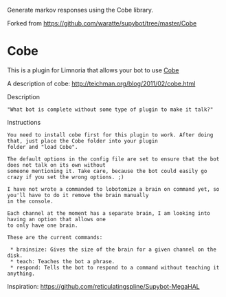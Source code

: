 Generate markov responses using the Cobe library.

Forked from https://github.com/waratte/supybot/tree/master/Cobe

Cobe
===============

This is a plugin for Limnoria that allows your bot to use [Cobe](https://github.com/oddluck/cobe)

A description of cobe: http://teichman.org/blog/2011/02/cobe.html

Description

    "What bot is complete without some type of plugin to make it talk?"

Instructions

    You need to install cobe first for this plugin to work. After doing that, just place the Cobe folder into your plugin
    folder and "load Cobe". 
    
    The default options in the config file are set to ensure that the bot does not talk on its own without 
    someone mentioning it. Take care, because the bot could easily go crazy if you set the wrong options. ;)

    I have not wrote a commanded to lobotomize a brain on command yet, so you'll have to do it remove the brain manually 
    in the console. 
    
    Each channel at the moment has a separate brain, I am looking into having an option that allows one
    to only have one brain. 
    
    These are the current commands:
    
     * brainsize: Gives the size of the brain for a given channel on the disk.
     * teach: Teaches the bot a phrase.
     * respond: Tells the bot to respond to a command without teaching it anything.


Inspiration: https://github.com/reticulatingspline/Supybot-MegaHAL


